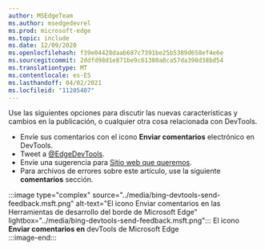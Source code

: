 ```yaml
---
author: MSEdgeTeam
ms.author: msedgedevrel
ms.prod: microsoft-edge
ms.topic: include
ms.date: 12/09/2020
ms.openlocfilehash: f39e04428daab687c7391be25b5389d658ef4e6e
ms.sourcegitcommit: 2ddfd98d1e871be9c61380a8ca57da398d38bd54
ms.translationtype: MT
ms.contentlocale: es-ES
ms.lasthandoff: 04/02/2021
ms.locfileid: "11205407"
---
```

Use las siguientes opciones para discutir las nuevas características y cambios en la publicación, o cualquier otra cosa relacionada con DevTools.  

*   Envíe sus comentarios con el icono **Enviar comentarios** electrónico en DevTools.  
*   Tweet a [@EdgeDevTools][PostTweetEdgeDevTools].  
*   Envíe una sugerencia para [Sitio web que queremos][TheWebWeWant].  
*   Para archivos de errores sobre este artículo, use la siguiente **comentarios** sección.  

:::image type="complex" source="../media/bing-devtools-send-feedback.msft.png" alt-text="El icono Enviar comentarios en las Herramientas de desarrollo del borde de Microsoft Edge" lightbox="../media/bing-devtools-send-feedback.msft.png":::
   El icono **Enviar comentarios en** devTools de Microsoft Edge  
:::image-end:::  

<!-- links -->  

[PostTweetEdgeDevTools]: https://twitter.com/intent/tweet?text=@EdgeDevTools "@EdgeDevTools | Publicar un Tweet"  

[EdgeDevToolsTwitterAccount]: https://twitter.com/EdgeDevTools "@EdgeDevTools cuenta de Twitter"  

[GitHubMicrosoftDocsEdgeDeveloperNewIssue]: https://github.com/MicrosoftDocs/edge-developer/issues/new?title=[DevTools%20Docs%20Feedback] "Nuevo problema: MicrosoftDocs/programador perimetral - GitHub"  

[TheWebWeWant]: https://webwewant.fyi "La web que queremos"  
